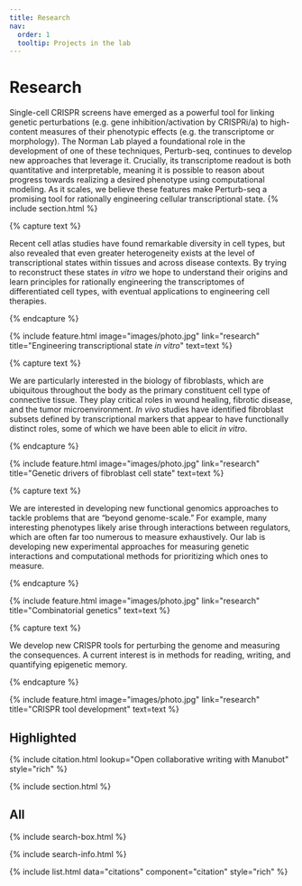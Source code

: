 ```yaml
---
title: Research
nav:
  order: 1
  tooltip: Projects in the lab
---
```


# Research

Single-cell CRISPR screens have emerged as a powerful tool for linking genetic perturbations (e.g. gene inhibition/activation by CRISPRi/a) to high-content measures of their phenotypic effects (e.g. the transcriptome or morphology). The Norman Lab played a foundational role in the development of one of these techniques, Perturb-seq, continues to develop new approaches that leverage it. Crucially, its transcriptome readout is both quantitative and interpretable, meaning it is possible to reason about progress towards realizing a desired phenotype using computational modeling. As it scales, we believe these features make Perturb-seq a promising tool for rationally engineering cellular transcriptional state.
{% include section.html %}

{% capture text %}

Recent cell atlas studies have found remarkable diversity in cell types, but also revealed that even greater heterogeneity exists at the level of transcriptional states within tissues and across disease contexts. By trying to reconstruct these states *in vitro* we hope to understand their origins and learn principles for rationally engineering the transcriptomes of differentiated cell types, with eventual applications to engineering cell therapies.

{% endcapture %}

{% include feature.html image="images/photo.jpg" link="research" title="Engineering transcriptional state <i>in vitro</i>" text=text %}

{% capture text %}

We are particularly interested in the biology of fibroblasts, which are ubiquitous throughout the body as the primary constituent cell type of connective tissue. They play critical roles in wound healing, fibrotic disease, and the tumor microenvironment. *In vivo* studies have identified fibroblast subsets defined by transcriptional markers that appear to have functionally distinct roles, some of which we have been able to elicit *in vitro*.

{% endcapture %}

{% include feature.html image="images/photo.jpg" link="research" title="Genetic drivers of fibroblast cell state" text=text %}

{% capture text %}

We are interested in developing new functional genomics approaches to tackle problems that are “beyond genome-scale.” For example, many interesting phenotypes likely arise through interactions between regulators, which are often far too numerous to measure exhaustively. Our lab is developing new experimental approaches for measuring genetic interactions and computational methods for prioritizing which ones to measure.

{% endcapture %}

{% include feature.html image="images/photo.jpg" link="research" title="Combinatorial genetics" text=text %}

{% capture text %}

We develop new CRISPR tools for perturbing the genome and measuring the consequences. A current interest is in methods for reading, writing, and quantifying epigenetic memory.

{% endcapture %}

{% include feature.html image="images/photo.jpg" link="research" title="CRISPR tool development" text=text %}



## Highlighted

{% include citation.html lookup="Open collaborative writing with Manubot" style="rich" %}

{% include section.html %}

## All

{% include search-box.html %}

{% include search-info.html %}

{% include list.html data="citations" component="citation" style="rich" %}
